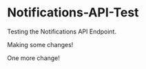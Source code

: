 # Notifications-API-Test
Testing the Notifications API Endpoint.


Making some changes!

One more change!

